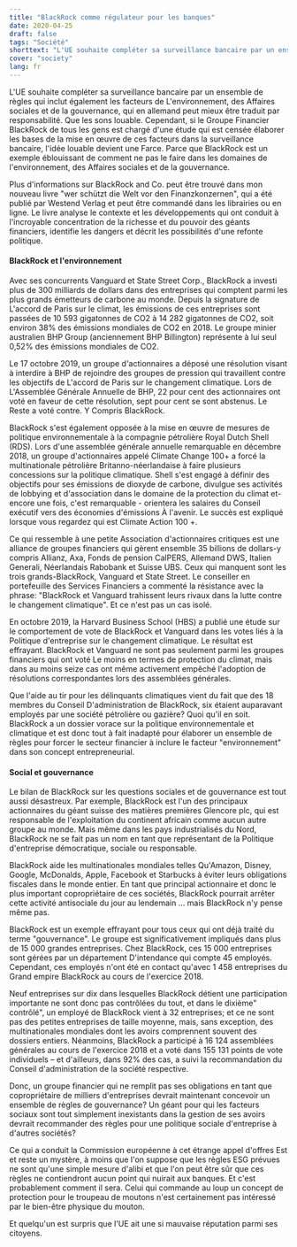 ```yaml
---
title: "BlackRock comme régulateur pour les banques"
date: 2020-04-25
draft: false
tags: "Société"
shorttext: "L'UE souhaite compléter sa surveillance bancaire par un ensemble de règles qui inclut également les facteurs environnementaux, sociaux et de gouvernance, qui peuvent être traduits au mieux en responsabilité en allemand."
cover: "society"
lang: fr
---
```


L'UE souhaite compléter sa surveillance bancaire par un ensemble de règles qui inclut également les facteurs de L'environnement, des Affaires sociales et de la gouvernance, qui en allemand peut mieux être traduit par responsabilité. Que les sons louable. Cependant, si le Groupe Financier BlackRock de tous les gens est chargé d'une étude qui est censée élaborer les bases de la mise en œuvre de ces facteurs dans la surveillance bancaire, l'idée louable devient une Farce. Parce que BlackRock est un exemple éblouissant de comment ne pas le faire dans les domaines de l'environnement, des Affaires sociales et de la gouvernance.

Plus d'informations sur BlackRock and Co. peut être trouvé dans mon nouveau livre "wer schützt die Welt vor den Finanzkonzernen", qui a été publié par Westend Verlag et peut être commandé dans les librairies ou en ligne. Le livre analyse le contexte et les développements qui ont conduit à l'incroyable concentration de la richesse et du pouvoir des géants financiers, identifie les dangers et décrit les possibilités d'une refonte politique.

#### BlackRock et l'environnement

Avec ses concurrents Vanguard et State Street Corp., BlackRock a investi plus de 300 milliards de dollars dans des entreprises qui comptent parmi les plus grands émetteurs de carbone au monde. Depuis la signature de L'accord de Paris sur le climat, les émissions de ces entreprises sont passées de 10 593 gigatonnes de CO2 à 14 282 gigatonnes de CO2, soit environ 38% des émissions mondiales de CO2 en 2018. Le groupe minier australien BHP Group (anciennement BHP Billington) représente à lui seul 0,52% des émissions mondiales de CO2.

Le 17 octobre 2019, un groupe d'actionnaires a déposé une résolution visant à interdire à BHP de rejoindre des groupes de pression qui travaillent contre les objectifs de L'accord de Paris sur le changement climatique. Lors de L'Assemblée Générale Annuelle de BHP, 22 pour cent des actionnaires ont voté en faveur de cette résolution, sept pour cent se sont abstenus. Le Reste a voté contre. Y Compris BlackRock.

BlackRock s'est également opposée à la mise en œuvre de mesures de politique environnementale à la compagnie pétrolière Royal Dutch Shell (RDS). Lors d'une assemblée générale annuelle remarquable en décembre 2018, un groupe d'actionnaires appelé Climate Change 100+ a forcé la multinationale pétrolière Britanno-néerlandaise à faire plusieurs concessions sur la politique climatique. Shell s'est engagé à définir des objectifs pour ses émissions de dioxyde de carbone, divulgue ses activités de lobbying et d'association dans le domaine de la protection du climat et-encore une fois, c'est remarquable - orientera les salaires du Conseil exécutif vers des économies d'émissions À l'avenir. Le succès est expliqué lorsque vous regardez qui est Climate Action 100 +.

Ce qui ressemble à une petite Association d'actionnaires critiques est une alliance de groupes financiers qui gèrent ensemble 35 billions de dollars-y compris Allianz, Axa, Fonds de pension CalPERS, Allemand DWS, Italien Generali, Néerlandais Rabobank et Suisse UBS. Ceux qui manquent sont les trois grands-BlackRock, Vanguard et State Street. Le conseiller en portefeuille des Services Financiers a commenté la résistance avec la phrase: "BlackRock et Vanguard trahissent leurs rivaux dans la lutte contre le changement climatique". Et ce n'est pas un cas isolé.

En octobre 2019, la Harvard Business School (HBS) a publié une étude sur le comportement de vote de BlackRock et Vanguard dans les votes liés à la Politique d'entreprise sur le changement climatique. Le résultat est effrayant. BlackRock et Vanguard ne sont pas seulement parmi les groupes financiers qui ont voté Le moins en termes de protection du climat, mais dans au moins seize cas ont même activement empêché l'adoption de résolutions correspondantes lors des assemblées générales.

Que l'aide au tir pour les délinquants climatiques vient du fait que des 18 membres du Conseil D'administration de BlackRock, six étaient auparavant employés par une société pétrolière ou gazière? Quoi qu'il en soit. BlackRock a un dossier vorace sur la politique environnementale et climatique et est donc tout à fait inadapté pour élaborer un ensemble de règles pour forcer le secteur financier à inclure le facteur "environnement" dans son concept entrepreneurial.

#### Social et gouvernance

Le bilan de BlackRock sur les questions sociales et de gouvernance est tout aussi désastreux. Par exemple, BlackRock est l'un des principaux actionnaires du géant suisse des matières premières Glencore plc, qui est responsable de l'exploitation du continent africain comme aucun autre groupe au monde. Mais même dans les pays industrialisés du Nord, BlackRock ne se fait pas un nom en tant que représentant de la Politique d'entreprise démocratique, sociale ou responsable.

BlackRock aide les multinationales mondiales telles Qu'Amazon, Disney, Google, McDonalds, Apple, Facebook et Starbucks à éviter leurs obligations fiscales dans le monde entier. En tant que principal actionnaire et donc le plus important copropriétaire de ces sociétés, BlackRock pourrait arrêter cette activité antisociale du jour au lendemain ... mais BlackRock n'y pense même pas.

BlackRock est un exemple effrayant pour tous ceux qui ont déjà traité du terme "gouvernance". Le groupe est significativement impliqués dans plus de 15 000 grandes entreprises. Chez BlackRock, ces 15 000 entreprises sont gérées par un département D'intendance qui compte 45 employés. Cependant, ces employés n'ont été en contact qu'avec 1 458 entreprises du Grand empire BlackRock au cours de l'exercice 2018.

Neuf entreprises sur dix dans lesquelles BlackRock détient une participation importante ne sont donc pas contrôlées du tout, et dans le dixième" contrôlé", un employé de BlackRock vient à 32 entreprises; et ce ne sont pas des petites entreprises de taille moyenne, mais, sans exception, des multinationales mondiales dont les avoirs comprennent souvent des dossiers entiers. Néanmoins, BlackRock a participé à 16 124 assemblées générales au cours de l'exercice 2018 et a voté dans 155 131 points de vote individuels – et d'ailleurs, dans 92% des cas, a suivi la recommandation du Conseil d'administration de la société respective.

Donc, un groupe financier qui ne remplit pas ses obligations en tant que copropriétaire de milliers d'entreprises devrait maintenant concevoir un ensemble de règles de gouvernance? Un géant pour qui les facteurs sociaux sont tout simplement inexistants dans la gestion de ses avoirs devrait recommander des règles pour une politique sociale d'entreprise à d'autres sociétés?

Ce qui a conduit la Commission européenne à cet étrange appel d'offres Est et reste un mystère, à moins que l'on suppose que les règles ESG prévues ne sont qu'une simple mesure d'alibi et que l'on peut être sûr que ces règles ne contiendront aucun point qui nuirait aux banques. Et c'est probablement comment il sera. Celui qui commande au loup un concept de protection pour le troupeau de moutons n'est certainement pas intéressé par le bien-être physique du mouton.

Et quelqu'un est surpris que l'UE ait une si mauvaise réputation parmi ses citoyens.
